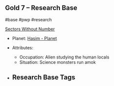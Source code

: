 ## Gold 7 &ndash; Research Base

#base #pwp #research

[Sectors Without Number](https://sectorswithoutnumber.com/sector/bfDcBzTtgpeyLUfwzjio/researchBase/GM51b2ZTIktO0AtgnqhF)

- Planet: [Hasim - Planet](../../../Gaming/StarsWithoutNumber/PiratesWithoutPlunder/Hasim%20-%20Planet.md)

- Attributes:
   -   Occupation: Alien studying the human locals
   -   Situation: Science monsters run amok

- Research Base Tags
	-  

